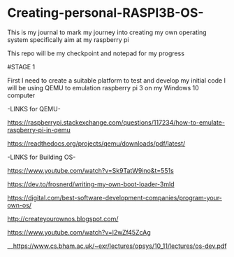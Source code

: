 # Creating-personal-RASPI3B-OS-
This is my journal to mark my journey into creating my own operating system specifically aim at my raspberry pi

This repo will be my checkpoint and notepad for my progress

#STAGE 1

First I need to create a suitable platform to test and develop my initial code
I will be using QEMU to emulation raspberry pi 3 on my Windows 10 computer 

-LINKS for QEMU-

https://raspberrypi.stackexchange.com/questions/117234/how-to-emulate-raspberry-pi-in-qemu

https://readthedocs.org/projects/qemu/downloads/pdf/latest/

-LINKS for Building OS-

https://www.youtube.com/watch?v=Sk9TatW9ino&t=551s

https://dev.to/frosnerd/writing-my-own-boot-loader-3mld

https://digital.com/best-software-development-companies/program-your-own-os/

http://createyourownos.blogspot.com/

https://www.youtube.com/watch?v=l2wZf45ZcAg

__https://www.cs.bham.ac.uk/~exr/lectures/opsys/10_11/lectures/os-dev.pdf 
